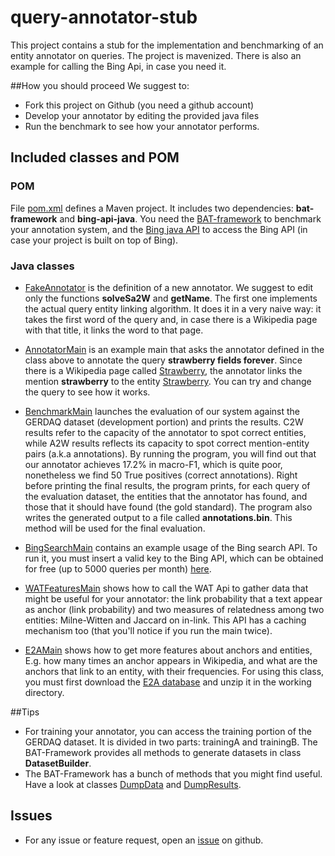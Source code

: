 # query-annotator-stub

This project contains a stub for the implementation and benchmarking of an entity annotator on queries. The project is mavenized. There is also an example for calling the Bing Api, in case you need it.

##How you should proceed
We suggest to:
- Fork this project on Github (you need a github account)
- Develop your annotator by editing the provided java files
- Run the benchmark to see how your annotator performs.

## Included classes and POM
### POM
File [pom.xml](pom.xml) defines a Maven project. It includes two dependencies: **bat-framework** and **bing-api-java**. You need the [BAT-framework](http://www.github.com/marcocor/bat-framework) to benchmark your annotation system, and the [Bing java API](http://www.github.com/marcocor/bing-api-java) to access the Bing API (in case your project is built on top of Bing).

### Java classes
- [FakeAnnotator](src/main/java/annotatorstub/annotator/FakeAnnotator.java) is the definition of a new annotator. We suggest to edit only the functions **solveSa2W** and **getName**. The first one implements the actual query entity linking algorithm. It does it in a very naive way: it takes the first word of the query and, in case there is a Wikipedia page with that title, it links the word to that page.

- [AnnotatorMain](src/main/java/annotatorstub/main/AnnotatorMain.java) is an example main that asks the annotator defined in the class above to annotate the query **strawberry fields forever**. Since there is a Wikipedia page called [Strawberry](http://en.wikipedia.org/wiki/Strawberry), the annotator links the mention **strawberry** to the entity [Strawberry](http://en.wikipedia.org/wiki/Strawberry). You can try and change the query to see how it works.

- [BenchmarkMain](src/main/java/annotatorstub/main/BenchmarkMain.java) launches the evaluation of our system against the GERDAQ dataset (development portion) and prints the results. C2W results refer to the capacity of the annotator to spot correct entities, while A2W results reflects its capacity to spot correct mention-entity pairs (a.k.a annotations). By running the program, you will find out that our annotator achieves 17.2% in macro-F1, which is quite poor, nonetheless we find 50 True positives (correct annotations). Right before printing the final results, the program prints, for each query of the evaluation dataset, the entities that the annotator has found, and those that it should have found (the gold standard). The program also writes the generated output to a file called **annotations.bin**. This method will be used for the final evaluation.

- [BingSearchMain](src/main/java/annotatorstub/main/BingSearchMain.java) contains an example usage of the Bing search API. To run it, you must insert a valid key to the Bing API, which can be obtained for free (up to 5000 queries per month) [here](http://datamarket.azure.com/dataset/bing/search).

- [WATFeaturesMain](src/main/java/annotatorstub/main/WATFeaturesMain.java) shows how to call the WAT Api to gather data that might be useful for your annotator: the link probability that a text appear as anchor (link probability) and two measures of relatedness among two entities: Milne-Witten and Jaccard on in-link. This API has a caching mechanism too (that you'll notice if you run the main twice).

- [E2AMain](src/main/java/annotatorstub/main/E2AMain.java) shows how to get more features about anchors and entities, E.g. how many times an anchor appears in Wikipedia, and what are the anchors that link to an entity, with their frequencies. For using this class, you must first download the [E2A database](https://groviera1.di.unipi.it:5001/sharing/HpajtMYjn) and unzip it in the working directory.


##Tips
- For training your annotator, you can access the training portion of the GERDAQ dataset. It is divided in two parts: trainingA and trainingB. The BAT-Framework provides all methods to generate datasets in class **DatasetBuilder**.
- The BAT-Framework has a bunch of methods that you might find useful. Have a look at classes [DumpData](https://github.com/marcocor/bat-framework/blob/master/src/main/java/it/unipi/di/acube/batframework/utils/DumpData.java) and [DumpResults](https://github.com/marcocor/bat-framework/blob/master/src/main/java/it/unipi/di/acube/batframework/utils/DumpResults.java).
 

## Issues
- For any issue or feature request, open an [issue](https://github.com/marcocor/query-annotator-stub/issues) on github.
